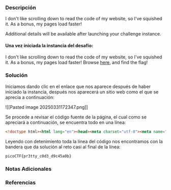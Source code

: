 ### Descripción
I don't like scrolling down to read the code of my website, so I've squished it. As a bonus, my pages load faster!

Additional details will be available after launching your challenge instance.
#### Una vez iniciada la instancia del desafío:
I don't like scrolling down to read the code of my website, so I've squished it. As a bonus, my pages load faster!
Browse [here](http://titan.picoctf.net:50762/), and find the flag!
### Solución
Iniciamos dando clic en el enlace que nos aparece después de haber iniciado la instancia, después nos aparecerá un sitio web como el que se aprecia a continuación: 

![[Pasted image 20250331172347.png]]

Se procede a revisar el código fuente de la página, el cual como se apreciará a continuación, se encuentra todo en una línea:

```html
<!doctype html><html lang="en"><head><meta charset="utf-8"><meta name="viewport" content="width=device-width,initial-scale=1"><title>picoCTF - picoGym | Unminify Challenge</title><link rel="icon" type="image/png" sizes="32x32" href="[/favicon-32x32.png](http://titan.picoctf.net:50762/favicon-32x32.png)"><style>body{font-family:"Lucida Console",Monaco,monospace}h1,p{color:#000}</style></head><body class="picoctf{}" style="margin:0"><div class="picoctf{}" style="margin:0;padding:0;background-color:#757575;display:auto;height:40%"><a class="picoctf{}" href="[/](http://titan.picoctf.net:50762/)"><img src="[picoctf-logo-horizontal-white.svg](http://titan.picoctf.net:50762/picoctf-logo-horizontal-white.svg)" alt="picoCTF logo" style="display:inline-block;width:160px;height:90px;padding-left:30px"></a></div><center><br class="picoctf{}"><br class="picoctf{}"><div class="picoctf{}" style="padding-top:30px;border-radius:3%;box-shadow:0 5px 10px #0000004d;width:50%;align-self:center"><img class="picoctf{}" src="[hero.svg](http://titan.picoctf.net:50762/hero.svg)" alt="flag art" style="width:150px;height:150px"><div class="picoctf{}" style="width:85%"><h2 class="picoctf{}">Welcome to my flag distribution website!</h2><div class="picoctf{}" style="width:70%"><p class="picoctf{}">If you're reading this, your browser has succesfully received the flag.</p><p class="picoCTF{pr3tty_c0d3_d9c45a0b}"></p><p class="picoctf{}">I just deliver flags, I don't know how to read them...</p></div></div><br class="picoctf{}"></div></center></body></html>
```

Leyendo con detenimiento toda la línea del código nos encontramos con la bandera que da solución al reto casi al final de la línea:

```
picoCTF{pr3tty_c0d3_d9c45a0b}
```
### Notas Adicionales

### Referencias